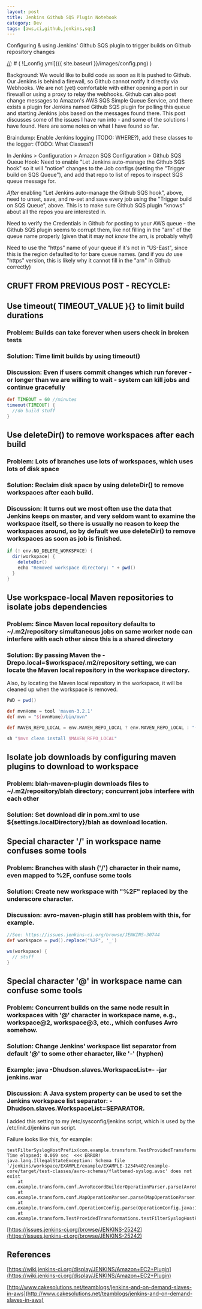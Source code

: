 ```yaml
---
layout: post
title: Jenkins Github SQS Plugin Notebook
category: Dev
tags: [aws,ci,github,jenkins,sqs]
---
```


Configuring & using Jenkins' Github SQS plugin to trigger builds on Github repository changes

[//]: # ( we are using this comment style )
[//]: # ( ![_config.yml]({{ site.baseurl }}/images/config.png) )

Background: We would like to build code as soon as it is pushed to Github.
Our Jenkins is behind a firewall, so Github cannot notify it directly via Webhooks.
We are not (yet) comfortable with either opening a port in our firewall or using a proxy to relay the webhooks.
Github can also post change messages to Amazon's AWS SQS Simple Queue Service, and there exists a plugin for Jenkins
named Github SQS plugin for polling this queue and starting Jenkins jobs based on the messages found there.
This post discusses some of the issues I have run into - and some of the solutions I have found.
Here are some notes on what I have found so far.


Braindump:
Enable Jenkins logging (TODO: WHERE?), add these classes to the logger: (TODO: What Classes?)

In Jenkins > Configuration > Amazon SQS Configuration > Github SQS Queue Hook:
  Need to enable "Let Jenkins auto-manage the Github SQS hook" so it will "notice" changes to the Job configs (setting the "Trigger build on SQS Queue"),
and add that repo to list of repos to inspect SQS queue message for.

*After* enabling "Let Jenkins auto-manage the Github SQS hook", above, need to unset, save, and re-set and save every job using the "Trigger build on SQS Queue", above.
This is to make sure Github SQS plugin "knows" about all the repos you are interested in.

Need to verify the Credentials in Github for posting to your AWS queue - the Github SQS plugin seems to corrupt them, like not filling in the "arn" of the queue name properly (given that it may not *know* the arn, is probably why!)

Need to use the "https" name of your queue if it's not in "US-East", since this is the region defaulted to for bare queue names. (and if you *do* use "https" version, this is likely why it cannot fill in the "arn" in Github correctly)




## CRUFT FROM PREVIOUS POST - RECYCLE:

## Use timeout( TIMEOUT_VALUE ){} to limit build durations

### Problem: Builds can take forever when users check in broken tests

### Solution: Time limit builds by using timeout()

### Discussion: Even if users commit changes which run forever - or longer than we are willing to wait - system can kill jobs and continue gracefully

```groovy
def TIMEOUT = 60 //minutes
timeout(TIMEOUT) {
  //do build stuff
}
```


## Use deleteDir() to remove workspaces after each build

### Problem: Lots of branches use lots of workspaces, which uses lots of disk space

### Solution: Reclaim disk space by using deleteDir() to remove workspaces after each build.

### Discussion: It turns out we most often use the data that Jenkins keeps on master, and very seldom want to examine the workspace itself, so there is usually no reason to keep the workspaces around, so by default we use deleteDir() to remove workspaces as soon as job is finished.

```groovy
if (! env.NO_DELETE_WORKSPACE) {
  dir(workspace) {
    deleteDir()
    echo "Removed workspace directory: " + pwd()
  }
}
```


## Use workspace-local Maven repositories to isolate jobs dependencies

### Problem: Since Maven local repository defaults to ~/.m2/repository simultaneous jobs on same worker node can interfere with each other since this is a shared directory

### Solution: By passing Maven the -Drepo.local=$workspace/.m2/repository setting, we can locate the Maven local repository in the workspace directory.
Also, by locating the Maven local repository in the workspace, it will be cleaned up when the workspace is removed.

```groovy
PWD = pwd()

def mvnHome = tool 'maven-3.2.1'
def mvn = "${mvnHome}/bin/mvn"

def MAVEN_REPO_LOCAL = env.MAVEN_REPO_LOCAL ? env.MAVEN_REPO_LOCAL : "-Dmaven.repo.local=${PWD}/.m2/repository"

sh "$mvn clean install $MAVEN_REPO_LOCAL"
```


## Isolate job downloads by configuring maven plugins to download to workspace

### Problem: blah-maven-plugin downloads files to ~/.m2/repository/blah directory; concurrent jobs interfere with each other

### Solution: Set download dir in pom.xml to use ${settings.localDirectory}/blah as download location.


## Special character '/' in workspace name confuses some tools

### Problem: Branches with slash ('/') character in their name, even mapped to %2F, confuse some tools

### Solution: Create new workspace with "%2F" replaced by the underscore character.

### Discussion: avro-maven-plugin still has problem with this, for example.

```groovy
//See: https://issues.jenkins-ci.org/browse/JENKINS-30744
def workspace = pwd().replace("%2F", '_')

ws(workspace) {
  // stuff
}
```


## Special character '@' in workspace name can confuse some tools

### Problem: Concurrent builds on the same node result in workspaces with '@' character in workspace name, e.g., workspace@2, workspace@3, etc., which confuses Avro somehow.

### Solution: Change Jenkins' workspace list separator from default '@' to some other character, like '-' (hyphen)

### Example: java -Dhudson.slaves.WorkspaceList=- -jar jenkins.war

### Discussion: A Java system property can be used to set the Jenkins workspace list separator: -Dhudson.slaves.WorkspaceList=SEPARATOR.
I added this setting to my /etc/sysconfig/jenkins script, which is used by the /etc/init.d/jenkins run script.

Failure looks like this, for example:

```shell
testFilterSyslogHostPrefix(com.example.transform.TestProvidedTransformations) Time elapsed: 0.069 sec  <<< ERROR!
java.lang.IllegalStateException: Schema file '/jenkins/workspace/EXAMPLE/example/EXAMPLE-1234%402/example-core/target/test-classes/avro-schemas/flattened-syslog.avsc' does not exist
    at com.example.transform.conf.AvroRecordBuilderOperationParser.parse(AvroRecordBuilderOperationParser.java:53)
    at com.example.transform.conf.MapOperationParser.parse(MapOperationParser.java:58)
    at com.example.transform.conf.OperationConfig.parse(OperationConfig.java:108)
    at com.example.transform.TestProvidedTransformations.testFilterSyslogHostPrefix(TestProvidedTransformations.java:40)
```

[https://issues.jenkins-ci.org/browse/JENKINS-25242](https://issues.jenkins-ci.org/browse/JENKINS-25242)


## References

[https://wiki.jenkins-ci.org/display/JENKINS/Amazon+EC2+Plugin](https://wiki.jenkins-ci.org/display/JENKINS/Amazon+EC2+Plugin)
 
[http://www.cakesolutions.net/teamblogs/jenkins-and-on-demand-slaves-in-aws](http://www.cakesolutions.net/teamblogs/jenkins-and-on-demand-slaves-in-aws)

